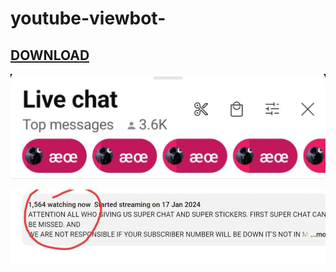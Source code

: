 # youtube-viewbot-
## [DOWNLOAD](https://telegram.me/DevianKing)
![demo](new2.0.jpeg
)

![demo](new.jpeg
)

